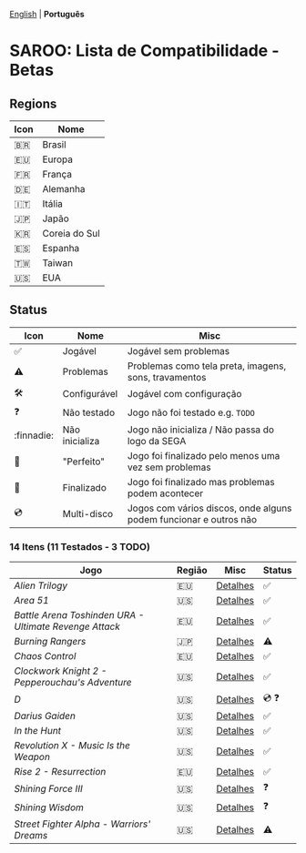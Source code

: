 [English](README.md) | **Português**

# SAROO: Lista de Compatibilidade - Betas

## Regions

| Icon     | Nome          |
|----------|---------------|
| :brazil: | Brasil        |
| :eu:     | Europa        |
| :fr:     | França        |
| :de:     | Alemanha      |
| :it:     | Itália        |
| :jp:     | Japão         |
| :kr:     | Coreia do Sul |
| :es:     | Espanha       |
| :taiwan: | Taiwan        |
| :us:     | EUA           |

## Status

| Icon                | Nome           | Misc                                                              |
|---------------------|----------------|-------------------------------------------------------------------|
| :white_check_mark:  | Jogável        | Jogável sem problemas                                             |
| :warning:           | Problemas      | Problemas como tela preta, imagens, sons, travamentos             |
| :hammer_and_wrench: | Configurável   | Jogável com configuração                                          |
| :question:          | Não testado    | Jogo não foi testado e.g. `TODO`                                  |
| :finnadie:          | Não inicializa | Jogo não inicializa / Não passa do logo da SEGA                   |
| :100:               | "Perfeito"     | Jogo foi finalizado pelo menos uma vez sem problemas              |
| :checkered_flag:    | Finalizado     | Jogo foi finalizado mas problemas podem acontecer                 |
| :cd:                | Multi-disco    | Jogos com vários discos, onde alguns podem funcionar e outros não |

### 14 Itens (11 Testados - 3 TODO)

|Jogo|Região|Misc|Status|
|----|------|----|------|
| *Alien Trilogy* | :eu: | [Detalhes](../../Regions/Betas/Europe/T-99901G/01/README.md) | :white_check_mark: |
| *Area 51* | :us: | [Detalhes](../../Regions/Betas/USA/T-9705H/01/README.md) | :white_check_mark: |
| *Battle Arena Toshinden URA - Ultimate Revenge Attack* | :eu: | [Detalhes](../../Regions/Betas/Europe/MK-81054/01/README.md) | :white_check_mark: |
| *Burning Rangers* | :jp: | [Detalhes](../../Regions/Betas/Japan/GS-XXXX/01/README.md) | :warning: |
| *Chaos Control* | :eu: | [Detalhes](../../Regions/Betas/Europe/T-15102H/01/README.md) | :white_check_mark: |
| *Clockwork Knight 2 - Pepperouchau's Adventure* | :us: | [Detalhes](../../Regions/Betas/USA/MK-81021/01/README.md) | :white_check_mark: |
| *D* | :us: | [Detalhes](../../Regions/Betas/USA/T-8106H/01/README.md) | :cd: :question: |
| *Darius Gaiden* | :us: | [Detalhes](../../Regions/Betas/USA/T-8123H/01/README.md) | :white_check_mark: |
| *In the Hunt* | :us: | [Detalhes](../../Regions/Betas/USA/T-10001G/01/README.md) | :white_check_mark: |
| *Revolution X - Music Is the Weapon* | :us: | [Detalhes](../../Regions/Betas/USA/T-8107H/01/README.md) | :white_check_mark: |
| *Rise 2 - Resurrection* | :eu: | [Detalhes](../../Regions/Betas/Europe/T-810000/01/README.md) | :white_check_mark: |
| *Shining Force III* | :us: | [Detalhes](../../Regions/Betas/USA/MK-81383/01/README.md) | :question: |
| *Shining Wisdom* | :us: | [Detalhes](../../Regions/Betas/USA/T-12702H/01/README.md) | :question: |
| *Street Fighter Alpha - Warriors' Dreams* | :us: | [Detalhes](../../Regions/Betas/USA/T-1206H/01/README.md) | :warning: |
